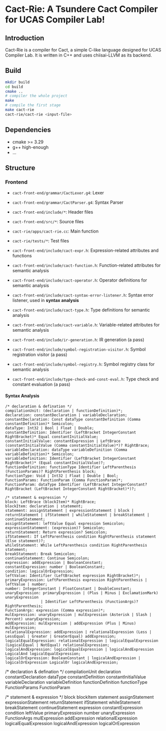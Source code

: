 # Cact-Rie: A Tsundere Cact Compiler for UCAS Compiler Lab!

## Introduction

Cact-Rie is a compiler for Cact, a simple C-like language designed for UCAS Compiler Lab. It is written in C++ and uses chiisai-LLVM as its backend.

## Build

```bash
mkdir build
cd build
cmake ..
# compiler the whole project
make
# compile the first stage
make cact-rie
cact-rie/cact-rie <input-file>
```

## Dependencies

- cmake >= 3.29
- g++ high-enough
- ...

## Structure

### Frontend

- `cact-front-end/grammar/CactLexer.g4`: Lexer
- `cact-front-end/grammar/CactParser.g4`: Syntax Parser
- `cact-front-end/include/*`: Header files
- `cact-front-end/src/*`: Source files
- `cact-rie/apps/cact-rie.cc`: Main function
- `cact-rie/tests/*`: Test files

- `cact-front-end/include/cact-expr.h`: Expression-related attributes and functions
- `cact-front-end/include/cact-function.h`: Function-related attributes for semantic analysis
- `cact-front-end/include/cact-operator.h`: Operator definitions for semantic analysis
- `cact-front-end/include/cact-syntax-error-listener.h`: Syntax error listener, used in **syntax analysis**
- `cact-front-end/include/cact-type.h`: Type definitions for semantic analysis
- `cact-front-end/include/cact-variable.h`: Variable-related attributes for semantic analysis
- `cact-front-end/include/ir-generation.h`: IR generation (a pass)
- `cact-front-end/include/symbol-registration-visitor.h`: Symbol registration visitor (a pass)
- `cact-front-end/include/symbol-registry.h`: Symbol registry class for semantic analysis
- `cact-front-end/include/type-check-and-const-eval.h`: Type check and constant evaluation (a pass)

#### Syntax Analysis

```
/* declaration & defination */
compilationUnit: (declaration | functionDefinition)*;
declaration: constantDeclaration | variableDeclaration;
constantDeclaration: Const dataType constantDefinition (Comma constantDefinition)* Semicolon;
dataType: Int32 | Bool | Float | Double;
constantDefinition: Identifier (LeftBracket IntegerConstant RightBracket)* Equal constantInitialValue;
constantInitialValue: constantExpression | LeftBrace (constantInitialValue (Comma constantInitialValue)*)? RightBrace;
variableDeclaration: dataType variableDefinition (Comma variableDefinition)* Semicolon;
variableDefinition: Identifier (LeftBracket IntegerConstant RightBracket)* (Equal constantInitialValue)?;
functionDefinition: functionType Identifier LeftParenthesis (FunctionParams)? RightParenthesis block;
functionType: Void | Int32 | Float | Double | Bool;
FunctionParams: FunctionParam (Comma FunctionParam)*;
FunctionParam: dataType Identifier (LeftBracket IntegerConstant? RightBracket (LeftBracket IntegerConstant RightBracket)*)?;

/* statement & expression */
block: LeftBrace (blockItem)* RightBrace;
blockItem: declaration | statement;
statement: assignStatement | expressionStatement | block | returnStatement | ifStatement | whileStatement | breakStatement | continueStatement;
assignStatement: leftValue Equal expression Semicolon;
expressionStatement: (expression)? Semicolon;
returnStatement: Return expression? Semicolon;
ifStatement: If LeftParenthesis condition RightParenthesis statement (Else statement)?;
whileStatement: While LeftParenthesis condition RightParenthesis statement;
breakStatement: Break Semicolon;
continueStatement: Continue Semicolon;
expression: addExpression | BooleanConstant;
constantExpression: number | BooleanConstant;
condition: logicalOrExpression;
leftValue: Identifier (LeftBracket expression RightBracket)*;
primaryExpression: LeftParenthesis expression RightParenthesis | leftValue | number;
number: IntegerConstant | FloatConstant | DoubleConstant;
unaryExpression: primaryExpression | (Plus | Minus | ExclamationMark) unaryExpression
                | Identifier LeftParenthesis (FunctionArgs)? RightParenthesis;
FunctionArgs: expression (Comma expression)*;
mulExpression: unaryExpression | mulExpression (Asterisk | Slash | Percent) unaryExpression;
addExpression: mulExpression | addExpression (Plus | Minus) mulExpression;
relationalExpression: addExpression | relationalExpression (Less | LessEqual | Greater | GreaterEqual) addExpression;
logicalEqualExpression: relationalExpression | logicalEqualExpression (LogicalEqual | NotEqual) relationalExpression;
logicalAndExpression: logicalEqualExpression | logicalAndExpression LogicalAnd logicalEqualExpression;
logicalOrExpression: BooleanConstant | logicalAndExpression | logicalOrExpression LogicalOr logicalAndExpression;
```

/* declaration & defination */
compilationUnit
declaration
constantDeclaration
dataType
constantDefinition
constantInitialValue
variableDeclaration
variableDefinition
functionDefinition
functionType
FunctionParams
FunctionParam

/* statement & expression */
block
blockItem
statement
assignStatement
expressionStatement
returnStatement
ifStatement
whileStatement
breakStatement
continueStatement
expression
constantExpression
condition
leftValue
primaryExpression
number
unaryExpression
FunctionArgs
mulExpression
addExpression
relationalExpression
logicalEqualExpression
logicalAndExpression
logicalOrExpression
